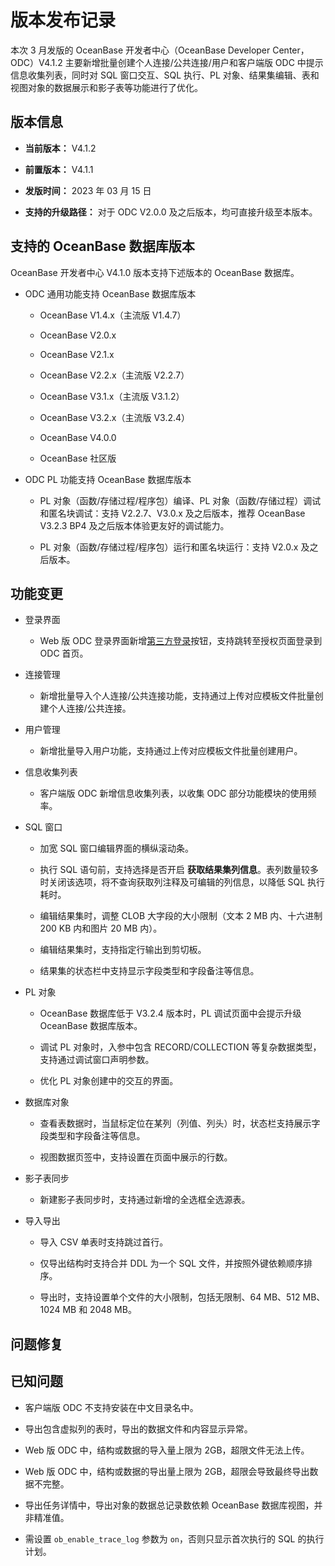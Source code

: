 # 版本发布记录

本次 3 月发版的 OceanBase 开发者中心（OceanBase Developer Center，ODC）V4.1.2 主要新增批量创建个人连接/公共连接/用户和客户端版 ODC 中提示信息收集列表，同时对 SQL 窗口交互、SQL 执行、PL 对象、结果集编辑、表和视图对象的数据展示和影子表等功能进行了优化。

## 版本信息 

* **当前版本：** V4.1.2

* **前置版本：** V4.1.1

* **发版时间：** 2023 年 03 月 15 日

* **支持的升级路径：** 对于 ODC V2.0.0 及之后版本，均可直接升级至本版本。




## 支持的 OceanBase 数据库版本

OceanBase 开发者中心 V4.1.0 版本支持下述版本的 OceanBase 数据库。

* ODC 通用功能支持 OceanBase 数据库版本

  * OceanBase V1.4.x（主流版 V1.4.7）
  
  * OceanBase V2.0.x
  
  * OceanBase V2.1.x
  
  * OceanBase V2.2.x（主流版 V2.2.7）
  
  * OceanBase V3.1.x（主流版 V3.1.2）
  
  * OceanBase V3.2.x（主流版 V3.2.4）

  * OceanBase V4.0.0
  
  * OceanBase 社区版
  

  

* ODC PL 功能支持 OceanBase 数据库版本

  * PL 对象（函数/存储过程/程序包）编译、PL 对象（函数/存储过程）调试和匿名块调试：支持 V2.2.7、V3.0.x 及之后版本，推荐 OceanBase V3.2.3 BP4 及之后版本体验更友好的调试能力。
  
  * PL 对象（函数/存储过程/程序包）运行和匿名块运行：支持 V2.0.x 及之后版本。


## 功能变更

* 登录界面
  
  * Web 版 ODC 登录界面新增[第三方登录](6.web-odc-user-guide/1.log-on-to-odc/1.log-on-to-odc-account.md)按钮，支持跳转至授权页面登录到 ODC 首页。

* 连接管理
  
  * 新增批量导入个人连接/公共连接功能，支持通过上传对应模板文件批量创建个人连接/公共连接。

* 用户管理
  
  * 新增批量导入用户功能，支持通过上传对应模板文件批量创建用户。

* 信息收集列表
  
  * 客户端版 ODC 新增信息收集列表，以收集 ODC 部分功能模块的使用频率。

* SQL 窗口
  
  * 加宽 SQL 窗口编辑界面的横纵滚动条。

  * 执行 SQL 语句前，支持选择是否开启 **获取结果集列信息**。表列数量较多时关闭该选项，将不查询获取列注释及可编辑的列信息，以降低 SQL 执行耗时。

  * 编辑结果集时，调整 CLOB 大字段的大小限制（文本 2 MB 内、十六进制 200 KB 内和图片 20 MB 内）。
  
  * 编辑结果集时，支持指定行输出到剪切板。

  * 结果集的状态栏中支持显示字段类型和字段备注等信息。

* PL 对象
  
  * OceanBase 数据库低于 V3.2.4 版本时，PL 调试页面中会提示升级 OceanBase 数据库版本。

  * 调试 PL 对象时，入参中包含 RECORD/COLLECTION 等复杂数据类型，支持通过调试窗口声明参数。

  * 优化 PL 对象创建中的交互的界面。

* 数据库对象
  
  * 查看表数据时，当鼠标定位在某列（列值、列头）时，状态栏支持展示字段类型和字段备注等信息。
  
  * 视图数据页签中，支持设置在页面中展示的行数。

* 影子表同步
  
  * 新建影子表同步时，支持通过新增的全选框全选源表。

* 导入导出
  
  * 导入 CSV 单表时支持跳过首行。

  * 仅导出结构时支持合并 DDL 为一个 SQL 文件，并按照外键依赖顺序排序。

  * 导出时，支持设置单个文件的大小限制，包括无限制、64 MB、512 MB、1024 MB 和 2048 MB。

## 问题修复 



## 已知问题

* 客户端版 ODC 不支持安装在中文目录名中。

* 导出包含虚拟列的表时，导出的数据文件和内容显示异常。

* Web 版 ODC 中，结构或数据的导入量上限为 2GB，超限文件无法上传。

* Web 版 ODC 中，结构或数据的导出量上限为 2GB，超限会导致最终导出数据不完整。

* 导出任务详情中，导出对象的数据总记录数依赖 OceanBase 数据库视图，并非精准值。

* 需设置 `ob_enable_trace_log` 参数为 `on`，否则只显示首次执行的 SQL 的执行计划。